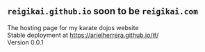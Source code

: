 ## `reigikai.github.io` soon to be `reigikai.com`
The hosting page for my karate dojos website  
Stable deployment at https://arielherrera.github.io/#/  
Version 0.0.1
